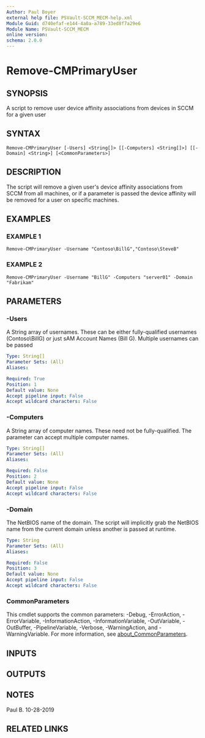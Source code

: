 ```yaml
---
Author: Paul Boyer
external help file: PSVault-SCCM_MECM-help.xml
Module Guid: d740efaf-e144-4a0a-a789-33ed8f7a29e6
Module Name: PSVault-SCCM_MECM
online version:
schema: 2.0.0
---
```


# Remove-CMPrimaryUser

## SYNOPSIS
A script to remove user device affinity associations from devices in SCCM for a given user

## SYNTAX

```
Remove-CMPrimaryUser [-Users] <String[]> [[-Computers] <String[]>] [[-Domain] <String>] [<CommonParameters>]
```

## DESCRIPTION
The script will remove a given user's device affinity associations from SCCM from all machines, or if a parameter is passed
the device affinity will be removed for a user on specific machines.

## EXAMPLES

### EXAMPLE 1
```
Remove-CMPrimaryUser -Username "Contoso\BillG","Contoso\SteveB"
```

### EXAMPLE 2
```
Remove-CMPrimaryUser -Username "BillG" -Computers "server01" -Domain "Fabrikam"
```

## PARAMETERS

### -Users
A String array of usernames.
These can be either fully-qualified usernames (Contoso\BillG) or just sAM Account Names (Bill G).
Multiple usernames can be passed

```yaml
Type: String[]
Parameter Sets: (All)
Aliases:

Required: True
Position: 1
Default value: None
Accept pipeline input: False
Accept wildcard characters: False
```

### -Computers
A String array of computer names.
These need not be fully-qualified.
The parameter can accept multiple computer names.

```yaml
Type: String[]
Parameter Sets: (All)
Aliases:

Required: False
Position: 2
Default value: None
Accept pipeline input: False
Accept wildcard characters: False
```

### -Domain
The NetBIOS name of the domain.
The script will implicitly grab the NetBIOS name from the current domain unless another is passed at runtime.

```yaml
Type: String
Parameter Sets: (All)
Aliases:

Required: False
Position: 3
Default value: None
Accept pipeline input: False
Accept wildcard characters: False
```

### CommonParameters
This cmdlet supports the common parameters: -Debug, -ErrorAction, -ErrorVariable, -InformationAction, -InformationVariable, -OutVariable, -OutBuffer, -PipelineVariable, -Verbose, -WarningAction, and -WarningVariable. For more information, see [about_CommonParameters](http://go.microsoft.com/fwlink/?LinkID=113216).

## INPUTS

## OUTPUTS

## NOTES
Paul B.
10-28-2019

## RELATED LINKS
